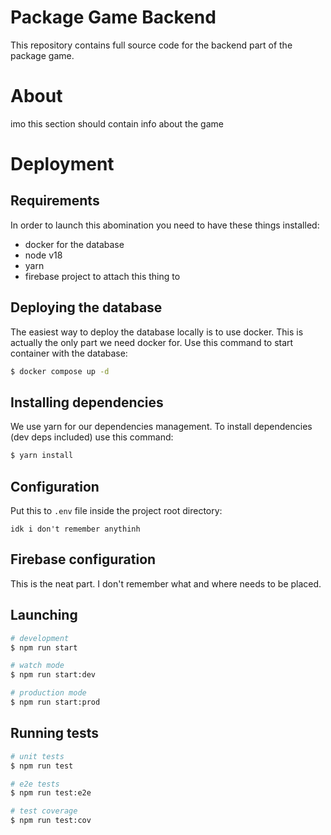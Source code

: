 # Package Game Backend

This repository contains full source code for the backend part of the package game.

# About

imo this section should contain info about the game

# Deployment

## Requirements

In order to launch this abomination you need to have these things installed:

- docker for the database
- node v18
- yarn
- firebase project to attach this thing to

## Deploying the database

The easiest way to deploy the database locally is to use docker. This is actually the only part we need docker for. Use this command to start container with the database:

```bash
$ docker compose up -d
```

## Installing dependencies

We use yarn for our dependencies management. To install dependencies (dev deps included) use this command:

```bash
$ yarn install
```

## Configuration

Put this to `.env` file inside the project root directory:

```
idk i don't remember anythinh
```

## Firebase configuration

This is the neat part. I don't remember what and where needs to be placed.

## Launching

```bash
# development
$ npm run start

# watch mode
$ npm run start:dev

# production mode
$ npm run start:prod
```

## Running tests

```bash
# unit tests
$ npm run test

# e2e tests
$ npm run test:e2e

# test coverage
$ npm run test:cov
```

